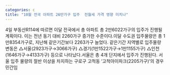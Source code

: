 ```yaml
---
categories: c
title: "10월 전국 아파트 26만가구 입주  전월세 가격 영향 미치나"
---
```

4일 부동산R114에 따르면 이달 전국에서 총 아파트 총 2만6022가구의 입주가 진행될 계획이다. 이는 전년 동기 대비 2260가구 증가한 수준이다.이달 수도권 입주물량은 총 1만8354가구로, 지난해 같은기간보다 2263가구 늘었다. 같은기간 지역별로 입주물량 변동은 △서울(2923가구→3066가구) △경기(1만1522가구→1만1155가구) △인천(1646가구→4133가구) 등으로 나타났다.서울은 총 4개 단지에서 입주가 진행된다. 서울 입주 물량의 절반 이상을 차지하는 구로구 고척동 ‘고척아이파크(2205가구)’의 경우 민간임